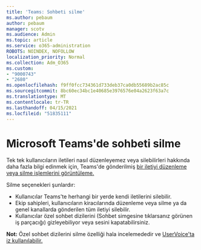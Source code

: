 ```yaml
---
title: 'Teams: Sohbeti silme'
ms.author: pebaum
author: pebaum
manager: scotv
ms.audience: Admin
ms.topic: article
ms.service: o365-administration
ROBOTS: NOINDEX, NOFOLLOW
localization_priority: Normal
ms.collection: Adm_O365
ms.custom:
- "9000743"
- "2680"
ms.openlocfilehash: f9ff0fcc734361d733deb37ca0db55689b2ac85c
ms.sourcegitcommit: 8bc60ec34bc1e40685e3976576e04a2623f63a7c
ms.translationtype: MT
ms.contentlocale: tr-TR
ms.lasthandoff: 04/15/2021
ms.locfileid: "51835111"
---
```

# <a name="delete-a-chat-in-microsoft-teams"></a>Microsoft Teams'de sohbeti silme

Tek tek kullanıcıların iletileri nasıl düzenleyemez veya silebilirleri hakkında daha fazla bilgi edinmek için, Teams'de gönderilmiş [bir iletiyi düzenleme veya silme işlemlerini görüntüleme.](https://support.office.com/article/5f1fe604-a900-4a07-b8b7-8cf70ed6b263) 

Silme seçenekleri şunlardır:

- Kullanıcılar Teams'te herhangi bir yerde kendi iletilerini silebilir.
- Ekip sahipleri, kullanıcıların kiracılarında düzenleme veya silme ya da genel kanallarda gönderilen tüm iletiyi silebilir.
- Kullanıcılar özel sohbet dizilerini (Sohbet simgesine tıklarsanız görünen iş parçacığı) gizleyebiliyor veya sesini kapatabilirsiniz.

**Not:** Özel sohbet dizilerini silme özelliği hala incelemededir ve [UserVoice'ta iz kullanılabilir.](https://microsoftteams.uservoice.com/forums/555103-public/suggestions/33535006-delete-private-chat-threads) 